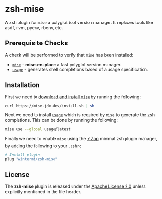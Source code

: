 # zsh-mise

A zsh plugin for `mise` a polyglot tool version manager. It replaces tools like asdf, nvm, pyenv, rbenv, etc.

## Prerequisite Checks

A check will be performed to verify that `mise` has been installed:

-   [`mise`](https://mise.jdx.dev/) - **mise-en-place** a fast polyglot version manager.
-   [`usage`](https://usage.jdx.dev/) - generates shell completions based of a usage specification.

## Installation

First we need to [download and install `mise`](https://mise.jdx.dev/getting-started.html) by running the following:

```sh
curl https://mise.jdx.dev/install.sh | sh
```

Next we need to install [`usage`](https://usage.jdx.dev/) which is required by `mise` to generate the zsh completions. This can be done by running the following:

```sh
mise use --global usage@latest
```

Finally we need to enable `mise` using the [:zap: Zap](https://www.zapzsh.org/) minimal zsh plugin manager, by adding the following to your `.zshrc`

```sh
# Install plugin
plug "wintermi/zsh-mise"
```

## License

The **zsh-mise** plugin is released under the [Apache License 2.0](https://github.com/wintermi/zsh-mise/blob/main/LICENSE) unless explicitly mentioned in the file header.
